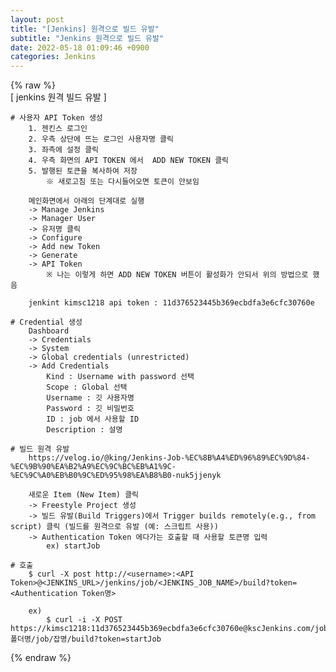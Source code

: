 ```yaml
---  
layout: post  
title: "[Jenkins] 원격으로 빌드 유발"  
subtitle: "Jenkins 원격으로 빌드 유발"  
date: 2022-05-18 01:09:46 +0900  
categories: Jenkins  
---  
```

{% raw %}  
[ jenkins 원격 빌드 유발 ]  
  
	# 사용자 API Token 생성  
		1. 젠킨스 로그인  
		2. 우측 상단에 뜨는 로그인 사용자명 클릭  
		3. 좌측에 설정 클릭  
		4. 우측 화면의 API TOKEN 에서  ADD NEW TOKEN 클릭  
		5. 발행된 토큰을 복사하여 저장  
			※ 새로고침 또는 다시들어오면 토큰이 안보임  
  
		메인화면에서 아래의 단계대로 실행  
		-> Manage Jenkins  
		-> Manager User  
		-> 유저명 클릭  
		-> Configure  
		-> Add new Token  
		-> Generate  
		-> API Token  
			※ 나는 이렇게 하면 ADD NEW TOKEN 버튼이 활성화가 안되서 위의 방법으로 했음  
  
		jenkint kimsc1218 api token : 11d376523445b369ecbdfa3e6cfc30760e  
  
	# Credential 생성  
		Dashboard  
		-> Credentials  
		-> System  
		-> Global credentials (unrestricted)  
		-> Add Credentials  
			Kind : Username with password 선택  
			Scope : Global 선택  
			Username : 깃 사용자명  
			Password : 깃 비밀번호  
			ID : job 에서 사용할 ID  
			Description : 설명  
  
	# 빌드 원격 유발  
		https://velog.io/@king/Jenkins-Job-%EC%8B%A4%ED%96%89%EC%9D%84-%EC%9B%90%EA%B2%A9%EC%9C%BC%EB%A1%9C-%EC%9C%A0%EB%B0%9C%ED%95%98%EA%B8%B0-nuk5jjenyk  
  
		새로운 Item (New Item) 클릭  
		-> Freestyle Project 생성  
		-> 빌드 유발(Build Triggers)에서 Trigger builds remotely(e.g., from script) 클릭 (빌드를 원격으로 유발 (예: 스크립트 사용))  
		-> Authentication Token 에다가는 호출할 때 사용할 토큰명 입력  
			ex) startJob  
  
	# 호출  
		$ curl -X post http://<username>:<API Token>@<JENKINS_URL>/jenkins/job/<JENKINS_JOB_NAME>/build?token=<Authentication Token명>  
  
		ex)  
			$ curl -i -X POST https://kimsc1218:11d376523445b369ecbdfa3e6cfc30760e@kscJenkins.com/job/폴더명/job/잡명/build?token=startJob  
  
{% endraw %}